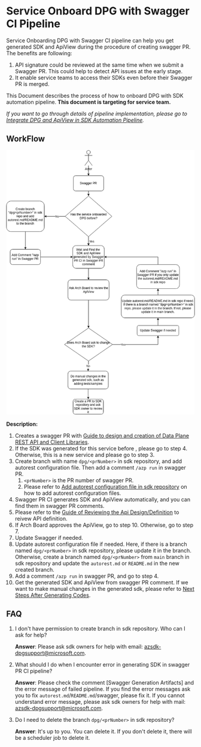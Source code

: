 # Service Onboard DPG with Swagger CI Pipeline

Service Onboarding DPG with Swagger CI pipeline can help you get generated SDK and ApiView during the procedure of creating swagger PR.
The benefits are following:
1. API signature could be reviewed at the same time when we submit a Swagger PR. This could help to detect API issues at the early stage.
2. It enable service teams to access their SDKs even before their Swagger PR is merged.

This Document describes the process of how to onboard DPG with SDK automation pipeline. __This document is targeting for service team.__ 

*If you want to go through details of pipeline implementation, please go to [Integrate DPG and ApiView in SDK Automation Pipeline](Integrate-dpg-and-apiview-in-sdk-automation-pipeline.md).*

## WorkFlow

![workflow-for-service-team](workflow-service-team.png)

__Description:__
1. Creates a swagger PR with [Guide to design and creation of Data Plane REST API and Client Libraries](https://aka.ms/azsdk/dpcodegen).
2. If the SDK was generated for this service before , please go to step 4. Otherwise, this is a new service and please go to step 3.
3. Create branch with name `dpg/<prNumber>` in sdk repository, and add autorest configuration file. Then add a comment `/azp run` in swagger PR.
   1. `<prNumber>` is the PR number of swagger PR.
   2. Please refer to [Add autorest configuration file in sdk repository](./add-autorest-configuration-file-in-sdk-repository.md) on how to add autorest configuration files.
4. Swagger PR CI generates SDK and ApiView automatically, and you can find them in swagger PR comments.
5.  Please refer to the [Guide of Reviewing the Api Design/Definition](https://dev.azure.com/azure-sdk/internal/_wiki/wikis/internal.wiki/591/Guide-to-design-and-creation-of-Data-Plane-REST-API-and-Client-Libraries?anchor=ii.-review-the-api-design/definition) to reivew API definition.
6. If Arch Board approves the ApiView, go to step 10. Otherwise, go to step 7.
7. Update Swagger if needed.
8. Update autorest configuration file if needed. Here, if there is a branch named `dpg/<prNumber>` in sdk repository, please update it in the branch. Otherwise, create a branch named `dpg/<prNumber>` from `main` branch in sdk repository and update the `autorest.md` or `README.md` in the new created branch.
9. Add a comment `/azp run` in swagger PR, and go to step 4.
10. Get the generated SDK and ApiView from swagger PR comment. If we want to make manual changes in the generated sdk, please refer to [Next Steps After Generating Codes](./next-steps-after-generating-codes.md).

## FAQ
1. I don't have permission to create branch in sdk repository. Who can I ask for help?
    
    __Answer__: Please ask sdk owners for help with email: azsdk-dpgsupport@microsoft.com.
   
2. What should I do when I encounter error in generating SDK in swagger PR CI pipeline?
   
    __Answer__: Please check the comment [Swagger Generation Artifacts] and the error message of failed pipeline. If you find the error messages ask you to fix `autorest.md`/`README.md`/swagger, please fix it. If you cannot understand error message, please ask sdk owners for help with mail: azsdk-dpgsupport@microsoft.com.

3. Do I need to delete the branch `dpg/<prNumber>` in sdk repository?

    __Answer__: It's up to you. You can delete it. If you don't delete it, there will be a scheduler job to delete it.